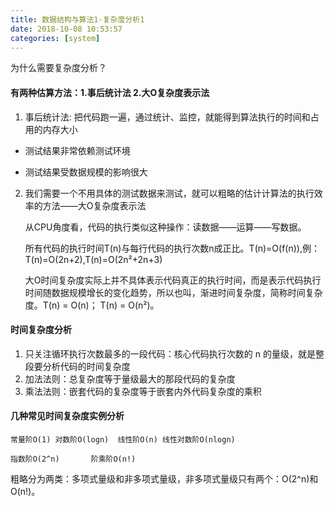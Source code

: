 ```yaml
---
title: 数据结构与算法1-复杂度分析1
date: 2018-10-08 10:53:57
categories: [system]
---
```


为什么需要复杂度分析？

#### 有两种估算方法：1.事后统计法 2.大O复杂度表示法

1. 事后统计法: 把代码跑一遍，通过统计、监控，就能得到算法执行的时间和占用的内存大小
* 测试结果非常依赖测试环境

* 测试结果受数据规模的影响很大

2. 我们需要一个不用具体的测试数据来测试，就可以粗略的估计计算法的执行效率的方法——大O复杂度表示法

   从CPU角度看，代码的执行类似这种操作：读数据——运算——写数据。

   所有代码的执行时间T(n)与每行代码的执行次数n成正比。T(n)=O(f(n)),例：T(n)=O(2n+2),T(n)=O(2n²+2n+3)

   大O时间复杂度实际上并不具体表示代码真正的执行时间，而是表示代码执行时间随数据规模增长的变化趋势，所以也叫，渐进时间复杂度，简称时间复杂度。T(n) = O(n)； T(n) = O(n²)。

#### 时间复杂度分析

1. 只关注循环执行次数最多的一段代码：核心代码执行次数的 n 的量级，就是整段要分析代码的时间复杂度
2. 加法法则：总复杂度等于量级最大的那段代码的复杂度
3. 乘法法则：嵌套代码的复杂度等于嵌套内外代码复杂度的乘积

#### 几种常见时间复杂度实例分析

	常量阶O(1)	对数阶O(logn)	线性阶O(n)	线性对数阶O(nlogn)

	指数阶O(2^n)		阶乘阶O(n!)

粗略分为两类：多项式量级和非多项式量级，非多项式量级只有两个：O(2^n)和O(n!)。

	

